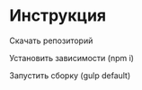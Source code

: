 <h1>Инструкция</h1>
<p>Скачать репозиторий</p>
<p>Установить зависимости (npm i)</p>
<p>Запустить сборку (gulp default)</p>
